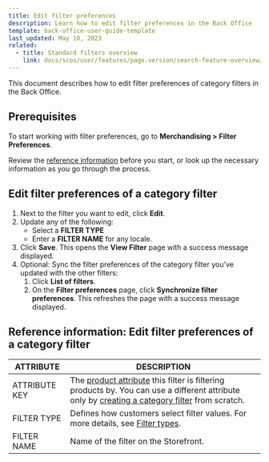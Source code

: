 ```yaml
---
title: Edit filter preferences
description: Learn how to edit filter preferences in the Back Office
template: back-office-user-guide-template
last_updated: May 10, 2023
related:
  - title: Standard filters overview
    link: docs/scos/user/features/page.version/search-feature-overview/standard-filters-overview.html
---
```


This document describes how to edit filter preferences of category filters in the Back Office.

## Prerequisites

To start working with filter preferences, go to **Merchandising&nbsp;<span aria-label="and then">></span> Filter Preferences**.

Review the [reference information](#reference-information-edit-filter-preferences-of-a-category-filter) before you start, or look up the necessary information as you go through the process.

## Edit filter preferences of a category filter

1. Next to the filter you want to edit, click **Edit**.
2. Update any of the following:
    * Select a **FILTER TYPE**
    * Enter a **FILTER NAME** for any locale.
3. Click **Save**.
    This opens the **View Filter** page with a success message displayed.    
4. Optional: Sync the filter preferences of the category filter you've updated with the other filters:
    1. Click **List of filters**.
    2. On the **Filter preferences** page, click **Synchronize filter preferences**.
        This refreshes the page with a success message displayed.

## Reference information: Edit filter preferences of a category filter

| ATTRIBUTE | DESCRIPTION |
|-|-|
| ATTRIBUTE KEY | The [product attribute](/docs/pbc/all/product-information-management/{{page.version}}/base-shop/feature-overviews/product-feature-overview/product-attributes-overview.html) this filter is filtering products by. You can use a different attribute only by [creating a category filter](/docs/scos/user/back-office-user-guides/{{page.version}}/merchandising/filter-preferences/define-filter-preferences.html) from scratch. |
| FILTER TYPE | Defines how customers select filter values. For more details, see [Filter types](/docs/scos/user/features/{{page.version}}/search-feature-overview/standard-filters-overview.html#filter-types).  |
| FILTER NAME | Name of the filter on the Storefront. |
